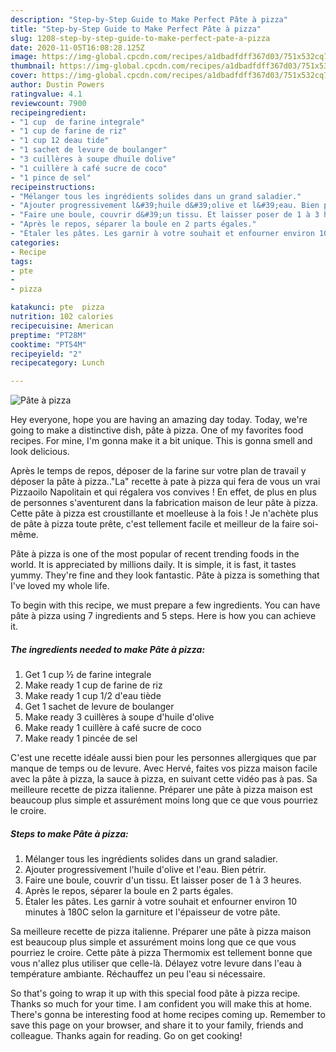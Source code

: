 ```yaml
---
description: "Step-by-Step Guide to Make Perfect Pâte à pizza"
title: "Step-by-Step Guide to Make Perfect Pâte à pizza"
slug: 1208-step-by-step-guide-to-make-perfect-pate-a-pizza
date: 2020-11-05T16:08:28.125Z
image: https://img-global.cpcdn.com/recipes/a1dbadfdff367d03/751x532cq70/pate-a-pizza-photo-principale-de-la-recette.jpg
thumbnail: https://img-global.cpcdn.com/recipes/a1dbadfdff367d03/751x532cq70/pate-a-pizza-photo-principale-de-la-recette.jpg
cover: https://img-global.cpcdn.com/recipes/a1dbadfdff367d03/751x532cq70/pate-a-pizza-photo-principale-de-la-recette.jpg
author: Dustin Powers
ratingvalue: 4.1
reviewcount: 7900
recipeingredient:
- "1 cup  de farine integrale"
- "1 cup de farine de riz"
- "1 cup 12 deau tide"
- "1 sachet de levure de boulanger"
- "3 cuillères à soupe dhuile dolive"
- "1 cuillère à café sucre de coco"
- "1 pince de sel"
recipeinstructions:
- "Mélanger tous les ingrédients solides dans un grand saladier."
- "Ajouter progressivement l&#39;huile d&#39;olive et l&#39;eau. Bien pétrir."
- "Faire une boule, couvrir d&#39;un tissu. Et laisser poser de 1 à 3 heures."
- "Après le repos, séparer la boule en 2 parts égales."
- "Étaler les pâtes. Les garnir à votre souhait et enfourner environ 10 minutes à 180C selon la garniture et l&#39;épaisseur de votre pâte."
categories:
- Recipe
tags:
- pte
- 
- pizza

katakunci: pte  pizza 
nutrition: 102 calories
recipecuisine: American
preptime: "PT28M"
cooktime: "PT54M"
recipeyield: "2"
recipecategory: Lunch

---
```



![Pâte à pizza](https://img-global.cpcdn.com/recipes/a1dbadfdff367d03/751x532cq70/pate-a-pizza-photo-principale-de-la-recette.jpg)

Hey everyone, hope you are having an amazing day today. Today, we're going to make a distinctive dish, pâte à pizza. One of my favorites food recipes. For mine, I'm gonna make it a bit unique. This is gonna smell and look delicious.

Après le temps de repos, déposer de la farine sur votre plan de travail y déposer la pâte à pizza..&#34;La&#34; recette à pate à pizza qui fera de vous un vrai Pizzaoilo Napolitain et qui régalera vos convives ! En effet, de plus en plus de personnes s&#39;aventurent dans la fabrication maison de leur pâte à pizza. Cette pâte à pizza est croustillante et moelleuse à la fois ! Je n&#39;achète plus de pâte à pizza toute prête, c&#39;est tellement facile et meilleur de la faire soi-même.

Pâte à pizza is one of the most popular of recent trending foods in the world. It is appreciated by millions daily. It is simple, it is fast, it tastes yummy. They're fine and they look fantastic. Pâte à pizza is something that I've loved my whole life.


To begin with this recipe, we must prepare a few ingredients. You can have pâte à pizza using 7 ingredients and 5 steps. Here is how you can achieve it.

<!--inarticleads1-->

##### The ingredients needed to make Pâte à pizza:

1. Get 1 cup ½ de farine integrale
1. Make ready 1 cup de farine de riz
1. Make ready 1 cup 1/2 d&#39;eau tiède
1. Get 1 sachet de levure de boulanger
1. Make ready 3 cuillères à soupe d&#39;huile d&#39;olive
1. Make ready 1 cuillère à café sucre de coco
1. Make ready 1 pincée de sel


C&#39;est une recette idéale aussi bien pour les personnes allergiques que par manque de temps ou de levure. Avec Hervé, faites vos pizza maison facile avec la pâte à pizza, la sauce à pizza, en suivant cette vidéo pas à pas. Sa meilleure recette de pizza italienne. Préparer une pâte à pizza maison est beaucoup plus simple et assurément moins long que ce que vous pourriez le croire. 

<!--inarticleads2-->

##### Steps to make Pâte à pizza:

1. Mélanger tous les ingrédients solides dans un grand saladier.
1. Ajouter progressivement l&#39;huile d&#39;olive et l&#39;eau. Bien pétrir.
1. Faire une boule, couvrir d&#39;un tissu. Et laisser poser de 1 à 3 heures.
1. Après le repos, séparer la boule en 2 parts égales.
1. Étaler les pâtes. Les garnir à votre souhait et enfourner environ 10 minutes à 180C selon la garniture et l&#39;épaisseur de votre pâte.


Sa meilleure recette de pizza italienne. Préparer une pâte à pizza maison est beaucoup plus simple et assurément moins long que ce que vous pourriez le croire. Cette pâte à pizza Thermomix est tellement bonne que vous n&#39;allez plus utiliser que celle-là. Délayez votre levure dans l&#39;eau à température ambiante. Réchauffez un peu l&#39;eau si nécessaire. 

So that's going to wrap it up with this special food pâte à pizza recipe. Thanks so much for your time. I am confident you will make this at home. There's gonna be interesting food at home recipes coming up. Remember to save this page on your browser, and share it to your family, friends and colleague. Thanks again for reading. Go on get cooking!

